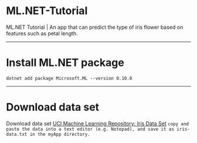 # ML.NET-Tutorial
ML.NET Tutorial | An app that can predict the type of iris flower based on features such as petal length.
***
# Install ML.NET package
`dotnet add package Microsoft.ML --version 0.10.0`
***
# Download data set
Download data set [UCI Machine Learning Repository: Iris Data Set](https://archive.ics.uci.edu/ml/machine-learning-databases/iris/iris.data)
`copy and paste the data into a text editor (e.g. Notepad), and save it as iris-data.txt in the myApp directory. `
